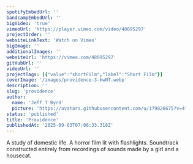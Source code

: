 ```yaml
---
spotifyEmbedUrl: ''
bandcampEmbedUrl: ''
bigVideo: 'true'
vimeoUrl: 'https://player.vimeo.com/video/48095297'
projectOrder: ''
websiteLinkText: 'Watch on Vimeo'
bigImage: ''
additionalImages: ''
websiteUrl: 'https://vimeo.com/48095297'
gitHubUrl: ''
videoUrl: ''
projectTags: [{"value":"shortFilm","label":"Short Film"}]
coverImage: '/images/providence-3-kwNT.webp'
description: ''
slug: 'providence'
author:
  name: 'Jeff T Byrd'
  picture: 'https://avatars.githubusercontent.com/u/179826675?v=4'
status: 'published'
title: 'Providence'
publishedAt: '2025-09-03T07:06:33.318Z'
---
```


A study of domestic life. A horror film lit with flashlights. Soundtrack constructed entirely from recordings of sounds made by a girl and a housecat.